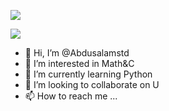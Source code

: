 [![](https://github-readme-stats.vercel.app/api?username=Abdusalamstd&theme=dark&show_icons=true)](https://github.com/Abdusalamstd)



![](https://github-readme-stats.vercel.app/api?username=Abdusalamstd&theme=dark)


- 👋 Hi, I’m @Abdusalamstd
- 👀 I’m interested in Math&C
- 🌱 I’m currently learning Python
- 💞️ I’m looking to collaborate on U
- 📫 How to reach me ...

<!---
Abdusalamstd/Abdusalamstd is a ✨ special ✨ repository because its `README.md` (this file) appears on your GitHub profile.
You can click the Preview link to take a look at your changes.
--->
